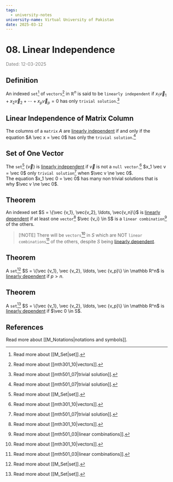```yaml
---
tags:
  - university-notes
university-name: Virtual University of Pakistan
date: 2025-03-12
---
```


# 08. Linear Independence

<span style="color: gray;">Dated: 12-03-2025</span>

## Definition

An indexed `set`[^1] of `vectors`[^2] in $\mathbb R^n$ is said to be `linearly independent` if $x_1 \vec v_1 + x_2 \vec v_2 + \cdots + x_p \vec v_p = 0$ has only `trivial solution`.[^3]

## Linear Independence of Matrix Column

The columns of a `matrix` $A$ are [linearly independent](#definition) if and only if the equation $A \vec x = \vec 0$ has only the `trivial solution`.[^3]

## Set of One Vector

The `set`[^1] $\{\vec v\}$ is [linearly independent](#definition) if $\vec v$ is not a `null vector`.[^2] $x_1 \vec v = \vec 0$ only `trivial solution`[^3] when $\vec v \ne \vec 0$.  
The equation $x_1 \vec 0 = \vec 0$ has many non trivial solutions that is why $\vec v \ne \vec 0$.

## Theorem

An indexed set $S = \{\vec {v_1}, \vec{v_2}, \ldots, \vec{v_n}\}$ is [linearly dependent](#definition) if at least one `vector`[^2] $\vec {v_i} \in S$ is a `linear combination`[^4] of the others.

> [!NOTE] There will be `vectors`[^2] in $S$ which are NOT `linear combinations`[^4] of the others, despite $S$ being [linearly dependent](#definition).

## Theorem

A `set`[^1] $S = \{\vec {v_1}, \vec {v_2}, \ldots, \vec {v_p}\} \in \mathbb R^n$ is [linearly dependent](#definition) if $p > n$.

## Theorem

A `set`[^1] $S = \{\vec {v_1}, \vec {v_2}, \ldots, \vec {v_p}\} \in \mathbb R^n$ is [linearly dependent](#definition) if $\vec 0 \in S$.

## References

Read more about [[M_Notations|notations and symbols]].

[^1]: Read more about [[M_Set|set]].
[^2]: Read more about [[mth301_10|vectors]].
[^3]: Read more about [[mth501_07|trivial solution]].
[^4]: Read more about [[mth501_03|linear combinations]].